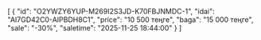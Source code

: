 [
  {
    "id": "O2YWZY6YUP-M269I2S3JD-K70FBJNMDC-1",
    "idai": "AI7GD42C0-AIPBDH8C1",
    "price": "10 500 теңге",
    "baga": "15 000 теңге",
    "sale": "-30%",
    "saletime": "2025-11-25 18:44:00"
  }
]